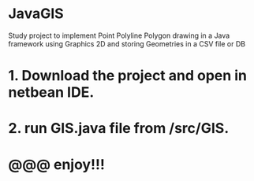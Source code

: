 # JavaGIS
Study project to implement Point Polyline Polygon drawing in a Java framework using Graphics 2D and storing Geometries in a CSV file or DB
# 1. Download the project and open in netbean IDE.
# 2. run GIS.java file from /src/GIS.
# @@@ enjoy!!!
